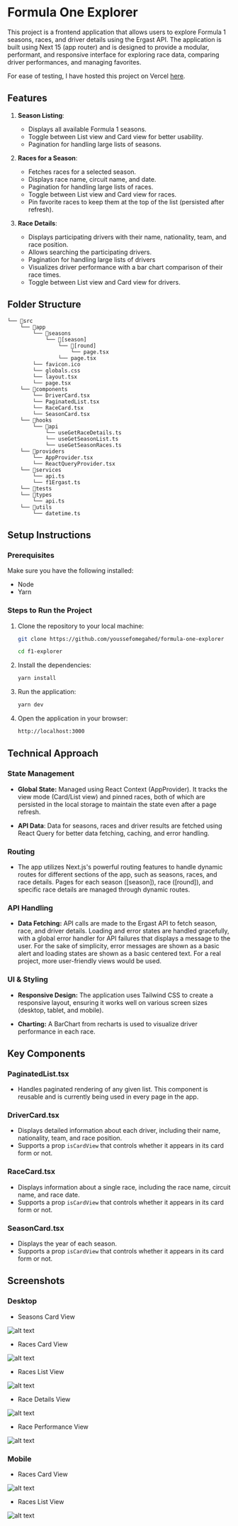 # Formula One Explorer

This project is a frontend application that allows users to explore Formula 1 seasons, races, and driver details using the Ergast API. The application is built using Next 15 (app router) and is designed to provide a modular, performant, and responsive interface for exploring race data, comparing driver performances, and managing favorites.

For ease of testing, I have hosted this project on Vercel [here](https://formula-one-explorer.vercel.app/seasons/1951).

## Features

1. **Season Listing**:

    - Displays all available Formula 1 seasons.
    - Toggle between List view and Card view for better usability.
    - Pagination for handling large lists of seasons.

2. **Races for a Season**:

    - Fetches races for a selected season.
    - Displays race name, circuit name, and date.
    - Pagination for handling large lists of races.
    - Toggle between List view and Card view for races.
    - Pin favorite races to keep them at the top of the list (persisted after refresh).

3. **Race Details**:
    - Displays participating drivers with their name, nationality, team, and race position.
    - Allows searching the participating drivers.
    - Pagination for handling large lists of drivers
    - Visualizes driver performance with a bar chart comparison of their race times.
    - Toggle between List view and Card view for drivers.

## Folder Structure

```
└── 📁src
    └── 📁app
        └── 📁seasons
            └── 📁[season]
                └── 📁[round]
                    └── page.tsx
                └── page.tsx
        └── favicon.ico
        └── globals.css
        └── layout.tsx
        └── page.tsx
    └── 📁components
        └── DriverCard.tsx
        └── PaginatedList.tsx
        └── RaceCard.tsx
        └── SeasonCard.tsx
    └── 📁hooks
        └── 📁api
            └── useGetRaceDetails.ts
            └── useGetSeasonList.ts
            └── useGetSeasonRaces.ts
    └── 📁providers
        └── AppProvider.tsx
        └── ReactQueryProvider.tsx
    └── 📁services
        └── api.ts
        └── f1Ergast.ts
    └── 📁tests
    └── 📁types
        └── api.ts
    └── 📁utils
        └── datetime.ts
```

## Setup Instructions

### Prerequisites

Make sure you have the following installed:

-   Node
-   Yarn

### Steps to Run the Project

1. Clone the repository to your local machine:

    ```bash
    git clone https://github.com/youssefomegahed/formula-one-explorer

    cd f1-explorer
    ```

2. Install the dependencies:

    ```bash
    yarn install
    ```

3. Run the application:

    ```bash
    yarn dev
    ```

4. Open the application in your browser:

    ```bash
    http://localhost:3000
    ```

## Technical Approach

### State Management

-   **Global State:** Managed using React Context (AppProvider). It tracks the view mode (Card/List view) and pinned races, both of which are persisted in the local storage to maintain the state even after a page refresh.

-   **API Data**: Data for seasons, races and driver results are fetched using React Query for better data fetching, caching, and error handling.

### Routing

-   The app utilizes Next.js's powerful routing features to handle dynamic routes for different sections of the app, such as seasons, races, and race details. Pages for each season ([season]), race ([round]), and specific race details are managed through dynamic routes.

### API Handling

-   **Data Fetching:** API calls are made to the Ergast API to fetch season, race, and driver details. Loading and error states are handled gracefully, with a global error handler for API failures that displays a message to the user. For the sake of simplicity, error messages are shown as a basic alert and loading states are shown as a basic centered text. For a real project, more user-friendly views would be used.

### UI & Styling

-   **Responsive Design:** The application uses Tailwind CSS to create a responsive layout, ensuring it works well on various screen sizes (desktop, tablet, and mobile).

-   **Charting:** A BarChart from recharts is used to visualize driver performance in each race.

## Key Components

### PaginatedList.tsx

-   Handles paginated rendering of any given list. This component is reusable and is currently being used in every page in the app.

### DriverCard.tsx

-   Displays detailed information about each driver, including their name, nationality, team, and race position.
-   Supports a prop `isCardView` that controls whether it appears in its card form or not.

### RaceCard.tsx

-   Displays information about a single race, including the race name, circuit name, and race date.
-   Supports a prop `isCardView` that controls whether it appears in its card form or not.

### SeasonCard.tsx

-   Displays the year of each season.
-   Supports a prop `isCardView` that controls whether it appears in its card form or not.

## Screenshots

### Desktop

-   Seasons Card View

![alt text](/screenshots/image.png)

-   Races Card View

![alt text](/screenshots/image-2.png)

-   Races List View

![alt text](/screenshots/image-3.png)

-   Race Details View

![alt text](/screenshots/image-4.png)

-   Race Performance View

![alt text](/screenshots/image-5.png)

### Mobile

-   Races Card View

![alt text](/screenshots/image-6.png)

-   Races List View

![alt text](/screenshots/image-7.png)
